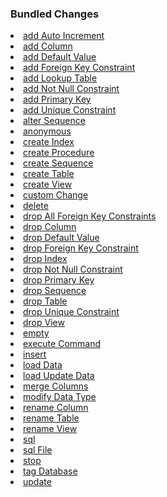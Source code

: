 <!-- ====================================================== -->
<!-- GENERATED BY ChangeDocGenerator DO NOT MODIFY MANUALLY -->
<!-- ====================================================== -->

<h3>Bundled Changes</h3><li><a href='add_auto_increment.html'><span>add Auto Increment</span></a></li>
<li><a href='add_column.html'><span>add Column</span></a></li>
<li><a href='add_default_value.html'><span>add Default Value</span></a></li>
<li><a href='add_foreign_key_constraint.html'><span>add Foreign Key Constraint</span></a></li>
<li><a href='add_lookup_table.html'><span>add Lookup Table</span></a></li>
<li><a href='add_not_null_constraint.html'><span>add Not Null Constraint</span></a></li>
<li><a href='add_primary_key.html'><span>add Primary Key</span></a></li>
<li><a href='add_unique_constraint.html'><span>add Unique Constraint</span></a></li>
<li><a href='alter_sequence.html'><span>alter Sequence</span></a></li>
<li><a href='anonymous.html'><span>anonymous</span></a></li>
<li><a href='create_index.html'><span>create Index</span></a></li>
<li><a href='create_procedure.html'><span>create Procedure</span></a></li>
<li><a href='create_sequence.html'><span>create Sequence</span></a></li>
<li><a href='create_table.html'><span>create Table</span></a></li>
<li><a href='create_view.html'><span>create View</span></a></li>
<li><a href='custom_change.html'><span>custom Change</span></a></li>
<li><a href='delete.html'><span>delete</span></a></li>
<li><a href='drop_all_foreign_key_constraints.html'><span>drop All Foreign Key Constraints</span></a></li>
<li><a href='drop_column.html'><span>drop Column</span></a></li>
<li><a href='drop_default_value.html'><span>drop Default Value</span></a></li>
<li><a href='drop_foreign_key_constraint.html'><span>drop Foreign Key Constraint</span></a></li>
<li><a href='drop_index.html'><span>drop Index</span></a></li>
<li><a href='drop_not_null_constraint.html'><span>drop Not Null Constraint</span></a></li>
<li><a href='drop_primary_key.html'><span>drop Primary Key</span></a></li>
<li><a href='drop_sequence.html'><span>drop Sequence</span></a></li>
<li><a href='drop_table.html'><span>drop Table</span></a></li>
<li><a href='drop_unique_constraint.html'><span>drop Unique Constraint</span></a></li>
<li><a href='drop_view.html'><span>drop View</span></a></li>
<li><a href='empty.html'><span>empty</span></a></li>
<li><a href='execute_command.html'><span>execute Command</span></a></li>
<li><a href='insert.html'><span>insert</span></a></li>
<li><a href='load_data.html'><span>load Data</span></a></li>
<li><a href='load_update_data.html'><span>load Update Data</span></a></li>
<li><a href='merge_columns.html'><span>merge Columns</span></a></li>
<li><a href='modify_data_type.html'><span>modify Data Type</span></a></li>
<li><a href='rename_column.html'><span>rename Column</span></a></li>
<li><a href='rename_table.html'><span>rename Table</span></a></li>
<li><a href='rename_view.html'><span>rename View</span></a></li>
<li><a href='sql.html'><span>sql</span></a></li>
<li><a href='sql_file.html'><span>sql File</span></a></li>
<li><a href='stop.html'><span>stop</span></a></li>
<li><a href='tag_database.html'><span>tag Database</span></a></li>
<li><a href='update.html'><span>update</span></a></li>
